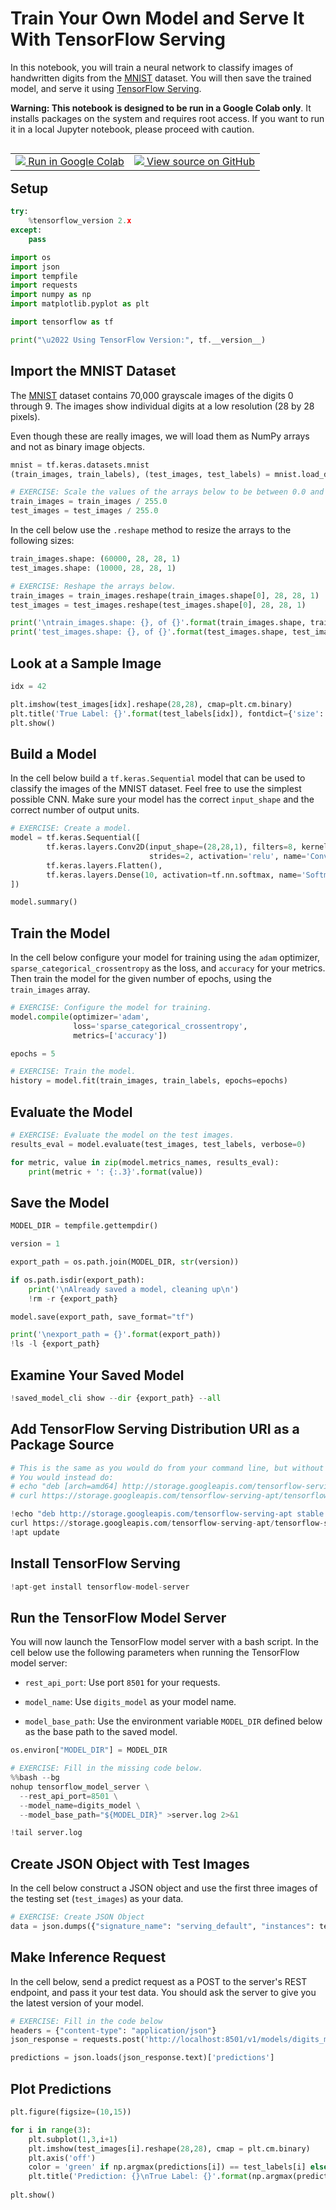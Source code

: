 # Train Your Own Model and Serve It With TensorFlow Serving

In this notebook, you will train a neural network to classify images of handwritten digits from the [MNIST](http://yann.lecun.com/exdb/mnist/) dataset. You will then save the trained model, and serve it using [TensorFlow Serving](https://www.tensorflow.org/tfx/guide/serving).

**Warning: This notebook is designed to be run in a Google Colab only**.  It installs packages on the system and requires root access. If you want to run it in a local Jupyter notebook, please proceed with caution.

<table class="tfo-notebook-buttons" align="left">
  <td>
    <a target="_blank" href="https://colab.research.google.com/github/lmoroney/dlaicourse/blob/master/TensorFlow%20Deployment/Course%204%20-%20TensorFlow%20Serving/Week%201/Exercises/TFServing_Week1_Exercise_Answer.ipynb">
    <img src="https://www.tensorflow.org/images/colab_logo_32px.png" />
    Run in Google Colab</a>
  </td>
  <td>
    <a target="_blank" href="https://github.com/lmoroney/dlaicourse/blob/master/TensorFlow%20Deployment/Course%204%20-%20TensorFlow%20Serving/Week%201/Exercises/TFServing_Week1_Exercise_Answer.ipynb">
    <img src="https://www.tensorflow.org/images/GitHub-Mark-32px.png" />
    View source on GitHub</a>
  </td>
</table>

## Setup


```python
try:
    %tensorflow_version 2.x
except:
    pass
```


```python
import os
import json
import tempfile
import requests
import numpy as np
import matplotlib.pyplot as plt

import tensorflow as tf

print("\u2022 Using TensorFlow Version:", tf.__version__)
```

## Import the MNIST Dataset

The [MNIST](http://yann.lecun.com/exdb/mnist/) dataset contains 70,000 grayscale images of the digits 0 through 9. The images show individual digits at a low resolution (28 by 28 pixels). 

Even though these are really images, we will load them as NumPy arrays and not as binary image objects.


```python
mnist = tf.keras.datasets.mnist
(train_images, train_labels), (test_images, test_labels) = mnist.load_data()
```


```python
# EXERCISE: Scale the values of the arrays below to be between 0.0 and 1.0.
train_images = train_images / 255.0
test_images = test_images / 255.0
```

In the cell below use the `.reshape` method to resize the arrays to the following sizes:

```python
train_images.shape: (60000, 28, 28, 1)
test_images.shape: (10000, 28, 28, 1)
```


```python
# EXERCISE: Reshape the arrays below.
train_images = train_images.reshape(train_images.shape[0], 28, 28, 1)
test_images = test_images.reshape(test_images.shape[0], 28, 28, 1)
```


```python
print('\ntrain_images.shape: {}, of {}'.format(train_images.shape, train_images.dtype))
print('test_images.shape: {}, of {}'.format(test_images.shape, test_images.dtype))
```

## Look at a Sample Image


```python
idx = 42

plt.imshow(test_images[idx].reshape(28,28), cmap=plt.cm.binary)
plt.title('True Label: {}'.format(test_labels[idx]), fontdict={'size': 16})
plt.show()
```

## Build a Model

In the cell below build a `tf.keras.Sequential` model that can be used to classify the images of the MNIST dataset. Feel free to use the simplest possible CNN. Make sure your model has the correct `input_shape` and the correct number of output units.


```python
# EXERCISE: Create a model.
model = tf.keras.Sequential([
        tf.keras.layers.Conv2D(input_shape=(28,28,1), filters=8, kernel_size=3,
                               strides=2, activation='relu', name='Conv1'),
        tf.keras.layers.Flatten(),
        tf.keras.layers.Dense(10, activation=tf.nn.softmax, name='Softmax')
])

model.summary()
```

## Train the Model

In the cell below configure your model for training using the `adam` optimizer, `sparse_categorical_crossentropy` as the loss, and `accuracy` for your metrics. Then train the model for the given number of epochs, using the `train_images` array.


```python
# EXERCISE: Configure the model for training.
model.compile(optimizer='adam', 
              loss='sparse_categorical_crossentropy',
              metrics=['accuracy'])

epochs = 5

# EXERCISE: Train the model.
history = model.fit(train_images, train_labels, epochs=epochs)
```

## Evaluate the Model


```python
# EXERCISE: Evaluate the model on the test images.
results_eval = model.evaluate(test_images, test_labels, verbose=0)

for metric, value in zip(model.metrics_names, results_eval):
    print(metric + ': {:.3}'.format(value))
```

## Save the Model


```python
MODEL_DIR = tempfile.gettempdir()

version = 1

export_path = os.path.join(MODEL_DIR, str(version))

if os.path.isdir(export_path):
    print('\nAlready saved a model, cleaning up\n')
    !rm -r {export_path}

model.save(export_path, save_format="tf")

print('\nexport_path = {}'.format(export_path))
!ls -l {export_path}
```

## Examine Your Saved Model


```python
!saved_model_cli show --dir {export_path} --all
```

## Add TensorFlow Serving Distribution URI as a Package Source


```python
# This is the same as you would do from your command line, but without the [arch=amd64], and no sudo
# You would instead do:
# echo "deb [arch=amd64] http://storage.googleapis.com/tensorflow-serving-apt stable tensorflow-model-server tensorflow-model-server-universal" | sudo tee /etc/apt/sources.list.d/tensorflow-serving.list && \
# curl https://storage.googleapis.com/tensorflow-serving-apt/tensorflow-serving.release.pub.gpg | sudo apt-key add -

!echo "deb http://storage.googleapis.com/tensorflow-serving-apt stable tensorflow-model-server tensorflow-model-server-universal" | tee /etc/apt/sources.list.d/tensorflow-serving.list && \
curl https://storage.googleapis.com/tensorflow-serving-apt/tensorflow-serving.release.pub.gpg | apt-key add -
!apt update
```

## Install TensorFlow Serving


```python
!apt-get install tensorflow-model-server
```

## Run the TensorFlow Model Server

You will now launch the TensorFlow model server with a bash script. In the cell below use the following parameters when running the TensorFlow model server:

* `rest_api_port`: Use port `8501` for your requests.


* `model_name`: Use `digits_model` as your model name. 


* `model_base_path`: Use the environment variable `MODEL_DIR` defined below as the base path to the saved model.


```python
os.environ["MODEL_DIR"] = MODEL_DIR
```


```python
# EXERCISE: Fill in the missing code below.
%%bash --bg 
nohup tensorflow_model_server \
  --rest_api_port=8501 \
  --model_name=digits_model \
  --model_base_path="${MODEL_DIR}" >server.log 2>&1
```


```python
!tail server.log
```

## Create JSON Object with Test Images

In the cell below construct a JSON object and use the first three images of the testing set (`test_images`) as your data.


```python
# EXERCISE: Create JSON Object
data = json.dumps({"signature_name": "serving_default", "instances": test_images[0:3].tolist()})
```

## Make Inference Request

In the cell below, send a predict request as a POST to the server's REST endpoint, and pass it your test data. You should ask the server to give you the latest version of your model.


```python
# EXERCISE: Fill in the code below
headers = {"content-type": "application/json"}
json_response = requests.post('http://localhost:8501/v1/models/digits_model:predict', data=data, headers=headers)

predictions = json.loads(json_response.text)['predictions']
```

## Plot Predictions


```python
plt.figure(figsize=(10,15))

for i in range(3):
    plt.subplot(1,3,i+1)
    plt.imshow(test_images[i].reshape(28,28), cmap = plt.cm.binary)
    plt.axis('off')
    color = 'green' if np.argmax(predictions[i]) == test_labels[i] else 'red'
    plt.title('Prediction: {}\nTrue Label: {}'.format(np.argmax(predictions[i]), test_labels[i]), color=color)
    
plt.show()
```
